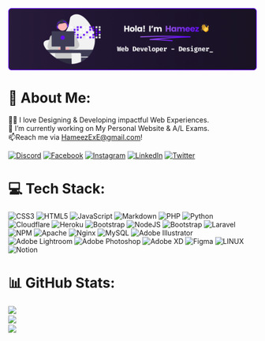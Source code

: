 <img align="center" src="https://github.com/HameezExE/HameezExE/blob/main/HeaderGH.png">

# 🚀 About Me:
👨‍💻 I love Designing & Developing impactful Web Experiences.<br>🔭 I’m currently working on My Personal Website & A/L Exams.<br>📫Reach me via HameezExE@gmail.com!

[![Discord](https://img.shields.io/badge/Discord-%237289DA.svg?logo=discord&logoColor=white)](https://discord.gg/@HameezExE) [![Facebook](https://img.shields.io/badge/Facebook-%231877F2.svg?logo=Facebook&logoColor=white)](https://facebook.com/HameezExE) [![Instagram](https://img.shields.io/badge/Instagram-%23E4405F.svg?logo=Instagram&logoColor=white)](https://instagram.com/HameezExE) [![LinkedIn](https://img.shields.io/badge/LinkedIn-%230077B5.svg?logo=linkedin&logoColor=white)](https://linkedin.com/in/HameezExE) [![Twitter](https://img.shields.io/badge/Twitter-%231DA1F2.svg?logo=Twitter&logoColor=white)](https://twitter.com/HameezExE) 

# 💻 Tech Stack:
![CSS3](https://img.shields.io/badge/css3-%231572B6.svg?style=for-the-badge&logo=css3&logoColor=white) ![HTML5](https://img.shields.io/badge/html5-%23E34F26.svg?style=for-the-badge&logo=html5&logoColor=white) ![JavaScript](https://img.shields.io/badge/javascript-%23323330.svg?style=for-the-badge&logo=javascript&logoColor=%23F7DF1E) ![Markdown](https://img.shields.io/badge/markdown-%23000000.svg?style=for-the-badge&logo=markdown&logoColor=white) ![PHP](https://img.shields.io/badge/php-%23777BB4.svg?style=for-the-badge&logo=php&logoColor=white) ![Python](https://img.shields.io/badge/python-3670A0?style=for-the-badge&logo=python&logoColor=ffdd54) ![Cloudflare](https://img.shields.io/badge/Cloudflare-F38020?style=for-the-badge&logo=Cloudflare&logoColor=white) ![Heroku](https://img.shields.io/badge/heroku-%23430098.svg?style=for-the-badge&logo=heroku&logoColor=white) ![Bootstrap](https://img.shields.io/badge/bootstrap-%23563D7C.svg?style=for-the-badge&logo=bootstrap&logoColor=white) ![NodeJS](https://img.shields.io/badge/node.js-6DA55F?style=for-the-badge&logo=node.js&logoColor=white) ![Bootstrap](https://img.shields.io/badge/bootstrap-%23563D7C.svg?style=for-the-badge&logo=bootstrap&logoColor=white) ![Laravel](https://img.shields.io/badge/laravel-%23FF2D20.svg?style=for-the-badge&logo=laravel&logoColor=white) ![NPM](https://img.shields.io/badge/NPM-%23000000.svg?style=for-the-badge&logo=npm&logoColor=white) ![Apache](https://img.shields.io/badge/apache-%23D42029.svg?style=for-the-badge&logo=apache&logoColor=white) ![Nginx](https://img.shields.io/badge/nginx-%23009639.svg?style=for-the-badge&logo=nginx&logoColor=white) ![MySQL](https://img.shields.io/badge/mysql-%2300f.svg?style=for-the-badge&logo=mysql&logoColor=white) ![Adobe Illustrator](https://img.shields.io/badge/adobeillustrator-%23FF9A00.svg?style=for-the-badge&logo=adobeillustrator&logoColor=white) ![Adobe Lightroom](https://img.shields.io/badge/Adobe%20Lightroom-31A8FF.svg?style=for-the-badge&logo=Adobe%20Lightroom&logoColor=white) ![Adobe Photoshop](https://img.shields.io/badge/adobephotoshop-%2331A8FF.svg?style=for-the-badge&logo=adobephotoshop&logoColor=white) ![Adobe XD](https://img.shields.io/badge/Adobe%20XD-470137?style=for-the-badge&logo=Adobe%20XD&logoColor=#FF61F6) 	![Figma](https://img.shields.io/badge/figma-%23F24E1E.svg?style=for-the-badge&logo=figma&logoColor=white) ![LINUX](https://img.shields.io/badge/Linux-FCC624?style=for-the-badge&logo=linux&logoColor=black) ![Notion](https://img.shields.io/badge/Notion-%23000000.svg?style=for-the-badge&logo=notion&logoColor=white)
# 📊 GitHub Stats:
![](https://github-readme-stats.vercel.app/api?username=HameezExE&theme=midnight-purple&hide_border=true&include_all_commits=false&count_private=false)<br/>
![](https://github-readme-streak-stats.herokuapp.com/?user=HameezExE&theme=midnight-purple&hide_border=true)<br/>
![](https://github-readme-stats.vercel.app/api/top-langs/?username=HameezExE&theme=midnight-purple&hide_border=true&include_all_commits=false&count_private=false&layout=compact)
